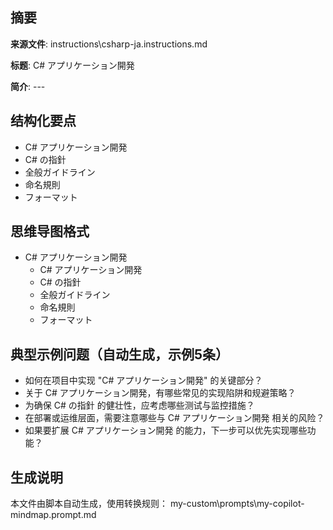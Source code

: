 ## 摘要

**来源文件**: instructions\csharp-ja.instructions.md

**标题**: C# アプリケーション開発

**简介**: ---

## 结构化要点

- C# アプリケーション開発
- C# の指針
- 全般ガイドライン
- 命名規則
- フォーマット

## 思维导图格式

- C# アプリケーション開発
  - C# アプリケーション開発
  - C# の指針
  - 全般ガイドライン
  - 命名規則
  - フォーマット

## 典型示例问题（自动生成，示例5条）

- 如何在项目中实现 "C# アプリケーション開発" 的关键部分？
- 关于 C# アプリケーション開発，有哪些常见的实现陷阱和规避策略？
- 为确保 C# の指針 的健壮性，应考虑哪些测试与监控措施？
- 在部署或运维层面，需要注意哪些与 C# アプリケーション開発 相关的风险？
- 如果要扩展 C# アプリケーション開発 的能力，下一步可以优先实现哪些功能？

## 生成说明

本文件由脚本自动生成，使用转换规则： my-custom\prompts\my-copilot-mindmap.prompt.md
